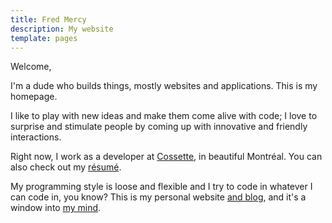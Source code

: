 ```yaml
---
title: Fred Mercy
description: My website
template: pages
---
```


Welcome,

I'm a dude who builds things, mostly websites and applications. This is my homepage.

I like to play with new ideas and make them come alive with code; I love to surprise and stimulate people by coming up with innovative and friendly interactions.

Right now, I work as a developer at [Cossette](https://cossette.com), in beautiful Montréal. You can also check out my [résumé](/resume).

My programming style is loose and flexible and I try to code in whatever I can code in, you know? This is my personal website [and blog](/blog), and it's a window into [my mind](/this-dude).

